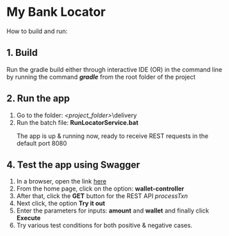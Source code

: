 # My Bank Locator
How to build and run:

## 1. Build
Run the gradle build either through interactive IDE
(OR) in the command line by running the command ***gradle*** from the root folder of the project

## 2. Run the app
1. Go to the folder: *<project_folder>*\delivery
2. Run the batch file: **RunLocatorService.bat**
   <p>The app is up & running now, ready to receive REST requests in the default port 8080</p>

## 4. Test the app using Swagger
1. In a browser, open the link [here](http://localhost:8080/swagger-ui.html)
2. From the home page, click on the option: **wallet-controller**
3. After that, click the **GET** button for the REST API *processTxn*
4. Next click, the option **Try it out**
5. Enter the parameters for inputs: **amount** and **wallet** and finally click **Execute**
6. Try various test conditions for both positive & negative cases.
